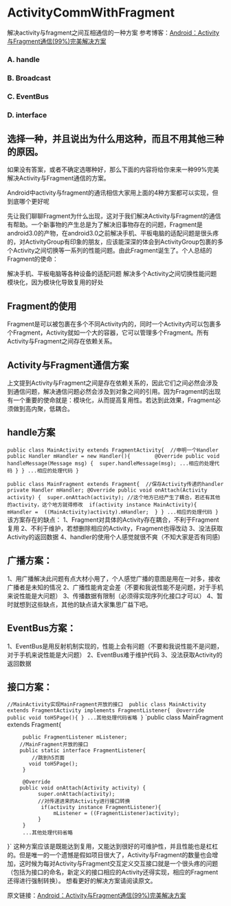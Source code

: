 # ActivityCommWithFragment
解决activity与fragment之间互相通信的一种方案
参考博客：[Android：Activity与Fragment通信(99%)完美解决方案](http://www.jianshu.com/p/1b824e26105b)
### A. handle
### B. Broadcast
### C. EventBus
### D. interface
选择一种，并且说出为什么用这种，而且不用其他三种的原因。
--------------------------------------------------------------
如果没有答案，或者不确定选哪种好，那么下面的内容将给你来来一种99%完美解决Activity与Fragment通信的方案。

Android中activity与fragment的通讯相信大家用上面的4种方案都可以实现，但到底哪个更好呢

先让我们聊聊Fragment为什么出现，这对于我们解决Activity与Fragment的通信有帮助。一个新事物的产生总是为了解决旧事物存在的问题，Fragment是android3.0的产物，在android3.0之前解决手机、平板电脑的适配问题是很头疼的，对ActivityGroup有印象的朋友，应该能深深的体会到ActivityGroup包裹的多个Activity之间切换等一系列的性能问题。由此Fragment诞生了。个人总结的Fragment的使命：

解决手机、平板电脑等各种设备的适配问题
解决多个Activity之间切换性能问题
模块化，因为模块化导致复用的好处
## Fragment的使用
Fragment是可以被包裹在多个不同Activity内的，同时一个Activity内可以包裹多个Fragment，Activity就如一个大的容器，它可以管理多个Fragment。所有Activity与Fragment之间存在依赖关系。

## Activity与Fragment通信方案
上文提到Activity与Fragment之间是存在依赖关系的，因此它们之间必然会涉及到通信问题，解决通信问题必然会涉及到对象之间的引用。因为Fragment的出现有一个重要的使命就是：模块化，从而提高复用性。若达到此效果，Fragment必须做到高内聚，低耦合。

## handle方案
`public class MainActivity extends FragmentActivity{ 
      //申明一个Handler 
      public Handler mHandler = new Handler(){       
          @Override
           public void handleMessage(Message msg) { 
                super.handleMessage(msg);
                 ...相应的处理代码
           }
     }
     ...相应的处理代码
   }`

`public class MainFragment extends Fragment{ 
          //保存Activity传递的handler
           private Handler mHandler;
           @Override
           public void onAttach(Activity activity) { 
                super.onAttach(activity);
               //这个地方已经产生了耦合，若还有其他的activity，这个地方就得修改 
                if(activity instance MainActivity){ 
                      mHandler =  ((MainActivity)activity).mHandler; 
                }
           }
           ...相应的处理代码
     }`
该方案存在的缺点：
1、Fragment对具体的Activity存在耦合，不利于Fragment复用
2、不利于维护，若想删除相应的Activity，Fragment也得改动
3、没法获取Activity的返回数据
4、handler的使用个人感觉就很不爽（不知大家是否有同感)
## 广播方案：
1、用广播解决此问题有点大材小用了，个人感觉广播的意图是用在一对多，接收广播者是未知的情况
2、广播性能肯定会差（不要和我说性能不是问题，对于手机来说性能是大问题）
3、传播数据有限制（必须得实现序列化接口才可以）
4、暂时就想到这些缺点，其他的缺点请大家集思广益下吧。
## EventBus方案：
1、EventBus是用反射机制实现的，性能上会有问题（不要和我说性能不是问题，对于手机来说性能是大问题）
2、EventBus难于维护代码
3、没法获取Activity的返回数据
## 接口方案：
`//MainActivity实现MainFragment开放的接口 
  public class MainActivity extends FragmentActivity implements FragmentListener{ 
        @override
         public void toH5Page(){ }
       ...其他处理代码省略
   }` 
  `public class MainFragment extends Fragment{

         public FragmentListener mListener;  
        //MainFragment开放的接口 
        public static interface FragmentListener{ 
            //跳到h5页面
           void toH5Page();
         }

         @Override 
        public void onAttach(Activity activity) { 
              super.onAttach(activity); 
              //对传递进来的Activity进行接口转换
               if(activity instance FragmentListener){
                   mListener = ((FragmentListener)activity); 
              }
         }
         ...其他处理代码省略 
  }`
这种方案应该是既能达到复用，又能达到很好的可维护性，并且性能也是杠杠的。但是唯一的一个遗憾是假如项目很大了，Activity与Fragment的数量也会增加，这时候为每对Activity与Fragment交互定义交互接口就是一个很头疼的问题（包括为接口的命名，新定义的接口相应的Activity还得实现，相应的Fragment还得进行强制转换）。 想看更好的解决方案请阅读原文。

原文链接：[Android：Activity与Fragment通信(99%)完美解决方案](http://www.jianshu.com/p/1b824e26105b)
